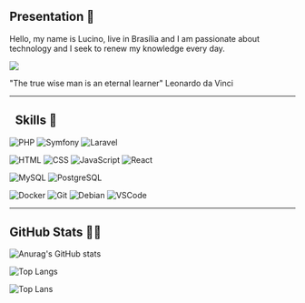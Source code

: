 ## Presentation 👋

Hello, my name is Lucino, live in Brasília and I am passionate about technology and I seek to renew my knowledge every day.

<a href="https://www.linkedin.com/in/lucino-gonzaga" target="_blank"><img src="https://img.shields.io/badge/-Lucino Gonzaga-333?style=flat&logo=linkedin&logoColor=FFF)"/></a>

"The true wise man is an eternal learner" Leonardo da Vinci
____

## &nbsp; Skills 🚀

![PHP](https://img.shields.io/badge/-PHP-333?style=flat&logo=php&logoColor=FFF) ![Symfony](https://img.shields.io/badge/-Symfony-333?style=flat&logo=symfony&logoColor=FFF) ![Laravel](https://img.shields.io/badge/-Laravel-333?style=flat&logo=laravel&logoColor=FFF)

![HTML](https://img.shields.io/badge/-HTML-333?style=flat&logo=HTML5&logoColor=FFF) ![CSS](https://img.shields.io/badge/-CSS-333?style=flat&logo=CSS3&logoColor=FFF) ![JavaScript](https://img.shields.io/badge/-JavaScript-333?style=flat&logo=javascript&logoColor=FFF) ![React](https://img.shields.io/badge/-React.js-333?style=flat&logo=react&logoColor=FFF) 

![MySQL](https://img.shields.io/badge/-MySQL-333?style=flat&logo=mysql&logoColor=FFF) ![PostgreSQL](https://img.shields.io/badge/-PostgreSQL-333?style=flat&logo=postgresql&logoColor=FFF)

![Docker](https://img.shields.io/badge/-Docker-333?style=flat&logo=docker&logoColor=FFF) ![Git](https://img.shields.io/badge/-Git-333?style=flat&logo=git&logoColor=FFF) ![Debian](https://img.shields.io/badge/-Debian-333?style=flat&logo=debian) ![VSCode](https://img.shields.io/badge/IDE-VSCode-FFF.svg)
____

## GitHub Stats 👨‍💻

![Anurag's GitHub stats](https://github-readme-stats.vercel.app/api?username=LucinoGonzaga&show_icons=true&theme=radical)

![Top Langs](https://github-readme-stats.vercel.app/api/top-langs/?username=LucinoGonzaga\&layout=compact)

![Top Lans](https://github-readme-stats.vercel.app/api/top-langs/?username=LucinoGonzaga&theme=blue-green)
